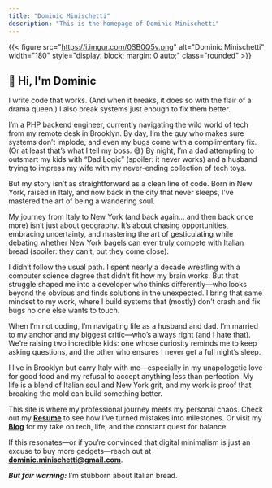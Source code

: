```yaml
---
title: "Dominic Minischetti"
description: "This is the homepage of Dominic Minischetti"
---
```

{{< figure src="https://i.imgur.com/0SB0Q5v.png" alt="Dominic Minischetti" width="180" style="display: block; margin: 0 auto;" class="rounded" >}}

## **👋 Hi, I'm Dominic**

I write code that works. (And when it breaks, it does so with the flair of a drama queen.) I also break systems just enough to fix them better.

I’m a PHP backend engineer, currently navigating the wild world of tech from my remote desk in Brooklyn. By day, I’m the guy who makes sure systems don’t implode, and even my bugs come with a complimentary fix. (Or at least that’s what I tell my boss. 😅) By night, I’m a dad attempting to outsmart my kids with “Dad Logic” (spoiler: it never works) and a husband trying to impress my wife with my never-ending collection of tech toys.

But my story isn’t as straightforward as a clean line of code. Born in New York, raised in Italy, and now back in the city that never sleeps, I’ve mastered the art of being a wandering soul.

My journey from Italy to New York (and back again… and then back once more) isn’t just about geography. It’s about chasing opportunities, embracing uncertainty, and mastering the art of gesticulating while debating whether New York bagels can ever truly compete with Italian bread (spoiler: they can’t, but they come close).

I didn’t follow the usual path. I spent nearly a decade wrestling with a computer science degree that didn’t fit how my brain works. But that struggle shaped me into a developer who thinks differently—who looks beyond the obvious and finds solutions in the unexpected. I bring that same mindset to my work, where I build systems that (mostly) don’t crash and fix bugs no one else wants to touch.

When I’m not coding, I’m navigating life as a husband and dad. I’m married to my anchor and my biggest critic—who’s always right (and I hate that). We’re raising two incredible kids: one whose curiosity reminds me to keep asking questions, and the other who ensures I never get a full night’s sleep.

I live in Brooklyn but carry Italy with me—especially in my unapologetic love for good food and my refusal to accept anything less than perfection. My life is a blend of Italian soul and New York grit, and my work is proof that breaking the mold can build something better.

This site is where my professional journey meets my personal chaos. Check out my [**Resume**](https://www.notion.so/resume) to see how I’ve turned mistakes into milestones. Or visit my [**Blog**](https://www.notion.so/blog) for my take on tech, life, and the constant quest for balance.

If this resonates—or if you’re convinced that digital minimalism is just an excuse to buy more gadgets—reach out at [**dominic.minischetti@gmail.com**](mailto:dominic.minischetti@gmail.com).

***But fair warning:*** I’m stubborn about Italian bread.